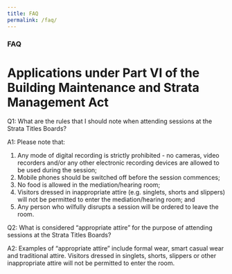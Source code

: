 ```yaml
---
title: FAQ
permalink: /faq/
---
```

### **FAQ**
Applications under Part VI of the Building Maintenance and Strata Management Act
================================================================================


Q1: What are the rules that I should note when attending sessions at the Strata Titles Boards?

A1: Please note that:

1.  Any mode of digital recording is strictly prohibited - no cameras, video recorders and/or any other electronic recording devices are allowed to be used during the session;
2.  Mobile phones should be switched off before the session commences;
3.  No food is allowed in the mediation/hearing room;
4.  Visitors dressed in inappropriate attire (e.g. singlets, shorts and slippers) will not be permitted to enter the mediation/hearing room; and
5.  Any person who wilfully disrupts a session will be ordered to leave the room.

Q2: What is considered “appropriate attire” for the purpose of attending sessions at the Strata Titles Boards?

A2: Examples of “appropriate attire” include formal wear, smart casual wear and traditional attire. Visitors dressed in singlets, shorts, slippers or other inappropriate attire will not be permitted to enter the room.